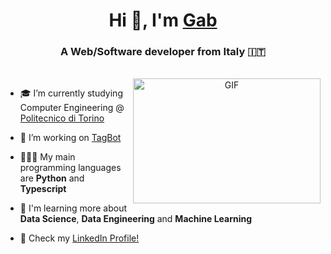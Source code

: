 <h1 align="center">
  Hi 👋, I'm <a href="https://github.com/gab-palmeri/" target="blank">Gab</a>
</h1>

<h3 align="center">A Web/Software developer from Italy 🇮🇹</h3>

<br>

<a target="_blank" align="center">
  <img align="right" top="500" height="200" width="300" alt="GIF" src="https://media.giphy.com/media/3oKIPnAiaMCws8nOsE/giphy.gif">
</a>

- 🎓 I’m currently studying Computer Engineering @ <a href="https://www.polito.it" target="blank">Politecnico di Torino</a>

- 🌱 I’m working on <a href="https://t.me/grouptags_bot">TagBot</a> 

- 👨🏻‍💻 My main programming languages are **Python** and **Typescript**

- 🔭 I'm learning more about **Data Science**, **Data Engineering** and **Machine Learning**

- 🤝 Check my <a href="https://www.linkedin.com/in/gabriele-palmeri-165958161/">LinkedIn Profile!</a>
